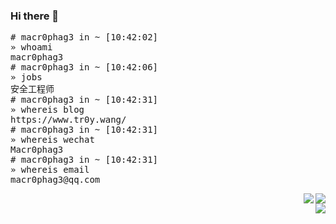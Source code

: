 ### Hi there 👋
<div align="left" style="display:inline; width=500px">

<div align="left" style="display:inline">
<pre>
# macr0phag3 in ~ [10:42:02]
» whoami
macr0phag3
# macr0phag3 in ~ [10:42:06]
» jobs
安全工程师
# macr0phag3 in ~ [10:42:31]
» whereis blog
https://www.tr0y.wang/
# macr0phag3 in ~ [10:42:31]
» whereis wechat
Macr0phag3
# macr0phag3 in ~ [10:42:31]
» whereis email
macr0phag3@qq.com
</pre>
  <img align="right" src="https://github-readme-stats.vercel.app/api?username=Macr0phag3&show_icons=true&theme=radical&hide_title=true">

</div>


<div align="right" ><img src="https://img.shields.io/badge/Language-Python-brightgreen?style=flat&logo=c%2b%2b" /></div>
<div align="right" ><img src="https://img.shields.io/badge/Platform-Linux-brightgreen?style=flat&logo=red%20hat" /></div>
</div>


